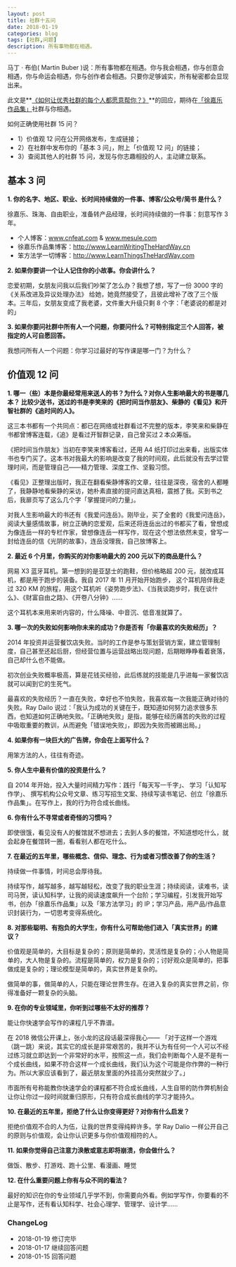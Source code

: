 ```yaml
---
layout: post
title: 社群十五问
date: 2018-01-19
categories: blog
tags: [社群,问题]
description: 所有事物都在相遇。
---
```



马丁 · 布伯( Martin Buber )说：所有事物都在相遇。你与我会相遇，你与创意会相遇，你与命运会相遇，你与创作者会相遇。只要你足够诚实，所有秘密都会显现出来。

此文是**[《如何让优秀社群的每个人都愿意帮你？》](https://t.zsxq.com/mqFyJQr)**的回应，期待在[「徐嘉乐作品集」](http://www.LearnWritingTheHardWay.cn)社群与你相遇。

如何正确使用社群 15 问？

- 1）价值观 12 问在公开网络发布，生成链接；
- 2）在社群中发布你的「基本 3 问」，附上「价值观 12 问」的链接；
- 3）查阅其他人的社群 15 问，发现与你志趣相投的人，主动建立联系。



## 基本 3 问     

**1. 你的名字、地区、职业、长时间持续做的一件事、博客/公众号/简书 是什么？**

徐嘉乐、珠海、自由职业，准备转产品经理，长时间持续做的一件事：刻意写作 3 年。 

- 个人博客：www.cnfeat.com & www.mesule.com 
- 徐嘉乐作品集博客：http://www.LearnWritingTheHardWay.cn
- 笨方法学一切博客：http://www.LearnThingsTheHardWay.com

**2. 如果你要讲一个让人记住你的小故事。你会讲什么？**

恋爱初期，女朋友问我以后我们吵架了怎么办？我想了想，写了一份 3000 字的《关系改进及异议处理办法》 给她，她竟然接受了，且彼此增补了改了三个版本。三年后，女朋友变成了我老婆，文件重大升级只剩 8 个字：「老婆说的都是对的」

**3. 如果你要问社群中所有人一个问题，你要问什么？可特别指定三个人回答，被指定的人可自愿回答。**

我想问所有人一个问题：你学习过最好的写作课是哪一门？为什么？

## 价值观 12 问

**1. 哪一（些）本是你最经常用来送人的书？为什么？对你人生影响最大的书是哪几本？
比较少送书，送过的书是李笑来的《把时间当作朋友》、柴静的《看见》和开智社群的《追时间的人》。**

这三本书都有一个共同点：都已在网络或社群看过不完整的版本，李笑来和柴静在书都曾博客连载，《追》是看过开智群记录，自己曾买过２本众筹版。

《把时间当作朋友》当初在李笑来博客看过，还用 A4 纸打印过出来看，出版实体书也专门买了。这本书对我最大的影响是改变了我的时间观，此后就没有去学过管理时间，而是管理自己——精力管理、深度工作、坚毅习惯。

《看见》正整理出版时，我正在翻看柴静博客的文章，往往是深夜，宿舍的人都睡了，我静静地看柴静的采访，她朴素直接的提问直达真相，震撼了我。买到书之后，我扉页写了这么几个字「掌握提问的力量」。

对我人生影响最大的书还有《我爱问连岳》。刚毕业，买了全套的《我爱问连岳》，阅读大量感情故事，树立正确的恋爱观，后来还将连岳出过的书都买了看，曾想成为像连岳一样的专栏作家，曾想像连岳一样写作，现在这个想法依然未变，曾写一封给连岳的信《光阴的故事》，连岳没理我，自己放博客上。

**2. 最近 6 个月里，你购买的对你影响最大的 200 元以下的商品是什么？**

网易 X3 蓝牙耳机。第一想到的是亚瑟士的跑鞋，但价格略超 200 元，就改成耳机，都是用于跑步的装备。我自 2017 年 11 月开始开始跑步， 这个耳机陪伴我走过 320 KM 的旅程，用这个耳机听《姿势跑步法》、《当我谈跑步时，我在谈什么》、《财富自由之路》、《开卷八分钟》……

这个耳机本来用来听内容的，什么降噪、中音沉、低音准就算了。

**3. 哪一次的失败如何影响你未来的成功？你是否有「你最喜欢的失败经历」？**

2014 年投资并运营餐饮店失败。当时的工作是参与策划营销方案，建立管理制度，自己甚至还起后厨，但经营位置与运营战略出现问题，后期眼睁睁看着衰落，自己却什么也不能做。

初次创业失败概率极高，算是花钱买经验，此后练就的技能是几乎进每一家餐饮店就可以闻到它的生死气。

最喜欢的失败经历？一直在失败，幸好也不怕失败，我喜欢每一次我能正确对待的失败。Ray Dailo 说过：「我认为成功的关键在于，既知道如何努力追求很多东西，也知道如何正确地失败。「正确地失败」是指，能够在经历痛苦的失败的过程中吸取重要的教训，从而避免「错误地失败」，即因为失败而被踢出局。」

**4. 如果你有一块巨大的广告牌，你会在上面写什么？**

用笨方法的人，往往有奇迹。

**5. 你人生中最有价值的投资是什么？**

自 2014 年开始，投入大量时间精力写作：践行「每天写一千字」、 学习「认知写作学」、 撰写机构公众号文章、练习写招生文案、持续写读书笔记、创立「徐嘉乐作品集」。在写作上，我的行为符合成长曲线。

**6. 你有什么不寻常或者奇怪的习惯吗？**

即使很饿，看见没有人的餐馆就不想进去；去到人多的餐馆，不知道想吃什么，就会起身在餐馆转一圈，看看别人都在吃什么。

**7. 在最近的五年里，哪些概念、信仰、理念、行为或者习惯改善了你的生活？**

持续做一件事情，时间总会厚待我。

持续写作，越写越多，越写越轻松，改变了我的职业生涯；持续阅读，读难书，读司马贺，读认知科学，让我的阅读速度飙升一个台阶；学习编程，引发我开始写书，创办「徐嘉乐作品集」以及「笨方法学习」的 IP；学习产品，用产品/作品意识封装行为，一切思考变得系统化。

**8. 对那些聪明、有抱负的大学生，你有什么可帮助他们进入「真实世界」的建议？**

价值观是简单的，大目标是复杂的；原则是简单的，灵活性是复杂的；小人物是简单的，大人物是复杂的。流程是简单的，权力是复杂的；讨好观众是简单的，把事做成是复杂的；理论模型是简单的，真实世界是复杂的。

做简单的事，做简单的人，只能在理论世界生存。在进入复杂的真实世界之前，你得准备好一颗复杂的头脑。

**9. 在你的专业领域里，你听到过哪些不太好的推荐？**

能让你快速学会写作的课程几乎不靠谱。

在 2018 微信公开课上，张小龙的这段话最深得我心——
「对于这样一个游戏（跳一跳）来说，其实它的成长是非常艰苦的，我并不认为有任何一个人可以不经过练习就立即达到一个非常好的水平，按照这一点，我们会判断每个人是不是有一个成长曲线，如果不符合这样一个成长曲线，我们认为这个可能是你作弊的一种行为。所以大家应该看到了，最近朋友里面的外挂高分突然就少了。」

市面所有号称能教你快速学会的课程都不符合成长曲线，人生自带的防作弊机制会让你让你过一段时间就重归原形，只有符合成长曲线的学习才能持久。

**10. 在最近的五年里，拒绝了什么让你变得更好？对你有什么启发？**

拒绝价值观不合的人为伍，让我的世界变得纯粹许多。学 Ray Dalio 一样公开自己的原则与价值观，会让你认识更多与你价值观相符的人。

**11. 如果你觉得自己注意力涣散或意志即将崩溃，你会做什么？**

做饭、散步、打游戏、跑十公里、看漫画、睡觉

**12. 在什么重要问题上你有与众不同的看法？**

最好的知识在你的专业领域几乎学不到，你需要向外看。例如学写作，你要看的不止是写作，还有看认知科学、社会心理学、管理学、设计学……

### ChangeLog

- 2018-01-19 修订完毕
- 2018-01-17 继续回答问题
- 2018-01-15 回答问题

